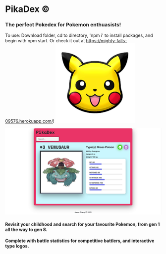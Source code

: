 # PikaDex © 

### The perfect Pokedex for Pokemon enthuasists! 
To use: Download folder, cd to directory, 'npm i' to install packages, and begin with npm start. Or check it out at https://mighty-falls-09576.herokuapp.com/! <img src="/public/Pikachu.png" alt="My cool logo"/>

<img src="/public/Venusaur.png" alt="My cool logo"/>

#### Revisit your childhood and search for your favourite Pokemon, from gen 1 all the way to gen 8.

#### Complete with battle statistics for competitive battlers, and interactive type logos. 


